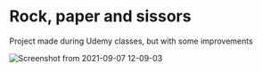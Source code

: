 # Rock, paper and sissors

Project made during Udemy classes, but with some improvements

![Screenshot from 2021-09-07 12-09-03](https://user-images.githubusercontent.com/12009887/132368714-5f6ae343-04a4-4742-acf1-c96b6d602c34.png)
